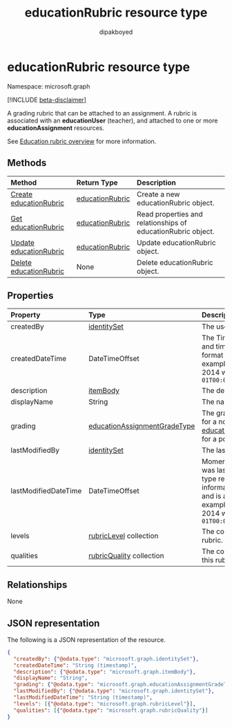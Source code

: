 ﻿---
title: "educationRubric resource type"
description: "A grading rubric that can be attached to an assignment"
localization_priority: Normal
author: "dipakboyed"
ms.prod: "education"
doc_type: "resourcePageType"
---

# educationRubric resource type

Namespace: microsoft.graph

[!INCLUDE [beta-disclaimer](../../includes/beta-disclaimer.md)]

A grading rubric that can be attached to an assignment. A rubric is associated with an **educationUser** (teacher), and attached to one or more **educationAssignment** resources. 

See [Education rubric overview](/graph/education-rubric-overview) for more information.

## Methods

| Method                                                         | Return Type                           | Description                                                  |
| :------------------------------------------------------------- | :------------------------------------ | :----------------------------------------------------------- |
| [Create educationRubric](../api/educationuser-post-rubrics.md) | [educationRubric](educationrubric.md) | Create a new educationRubric object.                         |
| [Get educationRubric](../api/educationrubric-get.md)           | [educationRubric](educationrubric.md) | Read properties and relationships of educationRubric object. |
| [Update educationRubric](../api/educationrubric-update.md)     | [educationRubric](educationrubric.md) | Update educationRubric object.                               |
| [Delete educationRubric](../api/educationrubric-delete.md)     | None                                  | Delete educationRubric object.                               |

## Properties

| Property             | Type                                                            | Description                                                                                                                                                                                                                                           |
| :------------------- | :-------------------------------------------------------------- | :---------------------------------------------------------------------------------------------------------------------------------------------------------------------------------------------------------------------------------------------------- |
| createdBy            | [identitySet](identityset.md)                                   | The user who created this resource.                                                                                                                                                                                                                   |
| createdDateTime      | DateTimeOffset                                                  | The Timestamp type represents date and time information using ISO 8601 format and is always in UTC time. For example, midnight UTC on Jan 1, 2014 would look like this: `'2014-01-01T00:00:00Z'`                                                      |
| description          | [itemBody](itembody.md)                                         | The description of this rubric.                                                                                                                                                                                                                       |
| displayName          | String                                                          | The name of this rubric.                                                                                                                                                                                                                              |
| grading              | [educationAssignmentGradeType](educationassignmentgradetype.md) | The grading type of this rubric -- null for a no-points rubric, or [educationAssignmentPointsGradeType](educationassignmentpointsgradetype.md) for a points rubric.                                                                                   |
| lastModifiedBy       | [identitySet](identityset.md)                                   | The last user to modify the resource.                                                                                                                                                                                                                 |
| lastModifiedDateTime | DateTimeOffset                                                  | Moment in time when the resource was last modified.  The Timestamp type represents date and time information using ISO 8601 format and is always in UTC time. For example, midnight UTC on Jan 1, 2014 would look like this: `'2014-01-01T00:00:00Z'` |
| levels               | [rubricLevel](rubriclevel.md) collection                        | The collection of levels making up this rubric.                                                                                                                                                                                                       |
| qualities            | [rubricQuality](rubricquality.md) collection                    | The collection of qualities making up this rubric.                                                                                                                                                                                                    |

## Relationships

None

## JSON representation

The following is a JSON representation of the resource.

<!-- {
  "blockType": "resource",
  "optionalProperties": [

  ],
  "@odata.type": "microsoft.graph.educationRubric",
  "baseType": "",
  "keyProperty": "id"
}-->

```json
{
  "createdBy": {"@odata.type": "microsoft.graph.identitySet"},
  "createdDateTime": "String (timestamp)",
  "description": {"@odata.type": "microsoft.graph.itemBody"},
  "displayName": "String",
  "grading": {"@odata.type": "microsoft.graph.educationAssignmentGradeType"},
  "lastModifiedBy": {"@odata.type": "microsoft.graph.identitySet"},
  "lastModifiedDateTime": "String (timestamp)",
  "levels": [{"@odata.type": "microsoft.graph.rubricLevel"}],
  "qualities": [{"@odata.type": "microsoft.graph.rubricQuality"}]
}
```

<!-- uuid: 16cd6b66-4b1a-43a1-adaf-3a886856ed98
2019-02-04 14:57:30 UTC -->

<!-- {
  "type": "#page.annotation",
  "description": "educationRubric resource",
  "keywords": "",
  "section": "documentation",
  "tocPath": ""
}-->